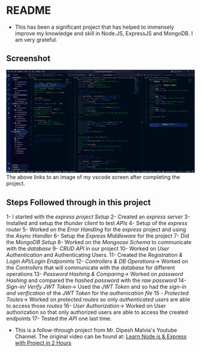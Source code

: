 # README

-   This has been a significant project that has helped to immensely improve  my knowledge and skill in Node.JS, ExpressJS and MongoDB. I am very grateful.


## Screenshot

![](./screenshots/contact-manager-app-vscode-img.PNG)
The above links to an image of my vscode screen after completing the project.



## Steps Followed through in this project
1- I started with the *express project Setup*
2- Created an *express server*
3- Installed and setup the *thunder client* to test *APIs*
4- Setup of the *express router*
5- Worked on the *Error Handling* for the *express* project and using the *Async Handler*
6- Setup the *Express Middleware* for the project
7- Did the *MongoDB Setup*
8- Worked on the *Mongoose Schema* to communicate with the *database*
9- *CRUD API* in our project
10- Worked on *User Authentication* and Authenticating Users.
11- Created the *Registration & Login API/Login Endponints*
12- *Controllers & DB Operations*-> Worked on the *Controllers* that will communicate with the *database* for different operations
13- *Password Hashing & Comparing*->  Worked on *password Hashing* and compared the *hashed password* with the *raw password*
14- *Sign-in/ Verify JWT Token*-> Used the *JWT Token* and so had the *sign-in and verification* of the *JWT Token* for the *authenication file*
15 - *Protected Toutes*-> Worked on *protected routes* so only *authenticated users* are able to access those *routes*
16- *User Authorization*-> Worked on User authorization so that only authorized users are able to access the created endpoints
17- Tested the *API* one last time.





-   This is a follow-through project from Mr. Dipesh Malvia's Youtube Channel. The original video can be found at: [Learn Node.js & Express with Project in 2 Hours](https://youtu.be/H9M02of22z4)
